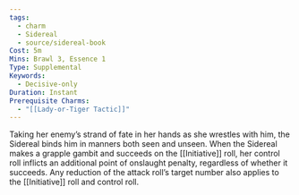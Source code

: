 ```yaml
---
tags:
  - charm
  - Sidereal
  - source/sidereal-book
Cost: 5m
Mins: Brawl 3, Essence 1
Type: Supplemental
Keywords:
  - Decisive-only
Duration: Instant
Prerequisite Charms:
  - "[[Lady-or-Tiger Tactic]]"
---
```

Taking her enemy’s strand of fate in her hands as she wrestles with him, the Sidereal binds him in manners both seen and unseen. When the Sidereal makes a grapple gambit and succeeds on the [[Initiative]] roll, her control roll inflicts an additional point of onslaught penalty, regardless of whether it succeeds. Any reduction of the attack roll’s target number also applies to the [[Initiative]] roll and control roll.